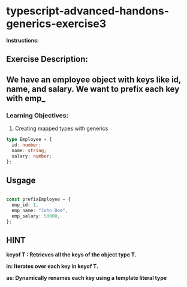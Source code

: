 # typescript-advanced-handons-generics-exercise3

**Instructions:**

## Exercise Description:

## We have an employee object with keys like id, name, and salary. We want to prefix each key with emp_

### Learning Objectives:
1. Creating mapped types with generics


```typescript
type Employee = {
  id: number;
  name: string;
  salary: number;
};
```

## Usgage 

```typescript

const prefixEmployee = {
  emp_id: 1,
  emp_name: "John Doe",
  emp_salary: 50000,
};
```

## HINT
**keyof T : Retrieves all the keys of the object type T.**

**in: Iterates over each key in keyof T.**

**as: Dynamically renames each key using a template literal type**